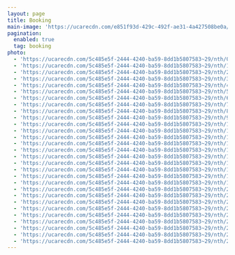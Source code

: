 ```yaml
---
layout: page
title: Booking
main-image: 'https://ucarecdn.com/e851f93d-429c-492f-ae31-4a427508be0a/'
pagination:
  enabled: true
  tag: booking
photo:
  - 'https://ucarecdn.com/5c485e5f-2444-4240-ba59-8dd1b5807583~29/nth/0/'
  - 'https://ucarecdn.com/5c485e5f-2444-4240-ba59-8dd1b5807583~29/nth/1/'
  - 'https://ucarecdn.com/5c485e5f-2444-4240-ba59-8dd1b5807583~29/nth/2/'
  - 'https://ucarecdn.com/5c485e5f-2444-4240-ba59-8dd1b5807583~29/nth/3/'
  - 'https://ucarecdn.com/5c485e5f-2444-4240-ba59-8dd1b5807583~29/nth/4/'
  - 'https://ucarecdn.com/5c485e5f-2444-4240-ba59-8dd1b5807583~29/nth/5/'
  - 'https://ucarecdn.com/5c485e5f-2444-4240-ba59-8dd1b5807583~29/nth/6/'
  - 'https://ucarecdn.com/5c485e5f-2444-4240-ba59-8dd1b5807583~29/nth/7/'
  - 'https://ucarecdn.com/5c485e5f-2444-4240-ba59-8dd1b5807583~29/nth/8/'
  - 'https://ucarecdn.com/5c485e5f-2444-4240-ba59-8dd1b5807583~29/nth/9/'
  - 'https://ucarecdn.com/5c485e5f-2444-4240-ba59-8dd1b5807583~29/nth/10/'
  - 'https://ucarecdn.com/5c485e5f-2444-4240-ba59-8dd1b5807583~29/nth/11/'
  - 'https://ucarecdn.com/5c485e5f-2444-4240-ba59-8dd1b5807583~29/nth/12/'
  - 'https://ucarecdn.com/5c485e5f-2444-4240-ba59-8dd1b5807583~29/nth/13/'
  - 'https://ucarecdn.com/5c485e5f-2444-4240-ba59-8dd1b5807583~29/nth/14/'
  - 'https://ucarecdn.com/5c485e5f-2444-4240-ba59-8dd1b5807583~29/nth/15/'
  - 'https://ucarecdn.com/5c485e5f-2444-4240-ba59-8dd1b5807583~29/nth/16/'
  - 'https://ucarecdn.com/5c485e5f-2444-4240-ba59-8dd1b5807583~29/nth/17/'
  - 'https://ucarecdn.com/5c485e5f-2444-4240-ba59-8dd1b5807583~29/nth/18/'
  - 'https://ucarecdn.com/5c485e5f-2444-4240-ba59-8dd1b5807583~29/nth/19/'
  - 'https://ucarecdn.com/5c485e5f-2444-4240-ba59-8dd1b5807583~29/nth/20/'
  - 'https://ucarecdn.com/5c485e5f-2444-4240-ba59-8dd1b5807583~29/nth/21/'
  - 'https://ucarecdn.com/5c485e5f-2444-4240-ba59-8dd1b5807583~29/nth/22/'
  - 'https://ucarecdn.com/5c485e5f-2444-4240-ba59-8dd1b5807583~29/nth/23/'
  - 'https://ucarecdn.com/5c485e5f-2444-4240-ba59-8dd1b5807583~29/nth/24/'
  - 'https://ucarecdn.com/5c485e5f-2444-4240-ba59-8dd1b5807583~29/nth/25/'
  - 'https://ucarecdn.com/5c485e5f-2444-4240-ba59-8dd1b5807583~29/nth/26/'
  - 'https://ucarecdn.com/5c485e5f-2444-4240-ba59-8dd1b5807583~29/nth/27/'
  - 'https://ucarecdn.com/5c485e5f-2444-4240-ba59-8dd1b5807583~29/nth/28/'
---
```


